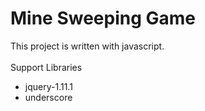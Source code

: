 Mine Sweeping Game
====
This project is written with javascript. <br>
<br>
Support Libraries<br>
* jquery-1.11.1<br>
* underscore<br>
